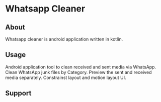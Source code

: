 # Whatsapp Cleaner
 
About
---------------
Whatsapp cleaner is android application written in kotlin.

Usage
-------------------
 Android application tool to clean received and sent media via WhatsApp.
 Clean WhatsApp junk files by Category.
 Preview the sent and received media separately.
 Constrainst layout and motion layout UI.
 

Support
-------
 
